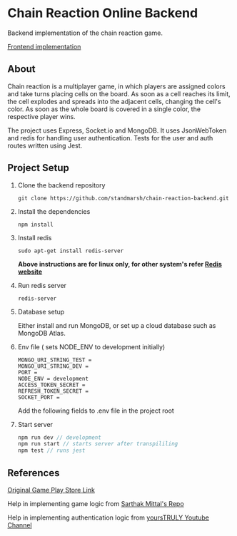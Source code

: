 # Chain Reaction Online Backend

Backend implementation of the chain reaction game. 

[Frontend implementation](https://github.com/standmarsh/chain-reaction-frontend)

## About
Chain reaction is a multiplayer game, in which players are assigned colors and take turns placing cells on the board. As soon as a cell reaches its limit, the cell explodes and spreads into the adjacent cells, changing the cell's color. As soon as the whole board is covered in a single color, the respective player wins.

The project uses Express, Socket.io and MongoDB. It uses JsonWebToken and redis for handling user authentication. Tests for the user and auth routes written using Jest.

## Project Setup 
1. Clone the backend repository

   ```
   git clone https://github.com/standmarsh/chain-reaction-backend.git
   ```

2. Install the dependencies

   ```
   npm install
   ```

3. Install redis

   ```
   sudo apt-get install redis-server
   ```

   **Above instructions are for linux only, for other system's refer [Redis website](https://redis.io/)**

4. Run redis server

   ```
   redis-server
   ```

5. Database setup

   Either install and run MongoDB, or set up a cloud database such as MongoDB Atlas.

6. Env file ( sets NODE_ENV to development initially)

   ```
   MONGO_URI_STRING_TEST =
   MONGO_URI_STRING_DEV =
   PORT = 
   NODE_ENV = development
   ACCESS_TOKEN_SECRET =
   REFRESH_TOKEN_SECRET =
   SOCKET_PORT = 
   ```

   Add the following fields to .env file in the project root

7. Start server

   ```javascript
   npm run dev // development
   npm run start // starts server after transpililing
   npm test // runs jest
   ```

## References

[Original Game Play Store Link](https://play.google.com/store/apps/details?id=com.BuddyMattEnt.ChainReaction&hl=en_IN&gl=US)

Help in implementing game logic from [Sarthak Mittal's Repo](https://github.com/Sarthak-Mittal/chain-reaction)

Help in implementing authentication logic from [
yoursTRULY  Youtube Channel](https://www.youtube.com/playlist?list=PLdHg5T0SNpN0ygjV4yGXNct25jY_ue70U)